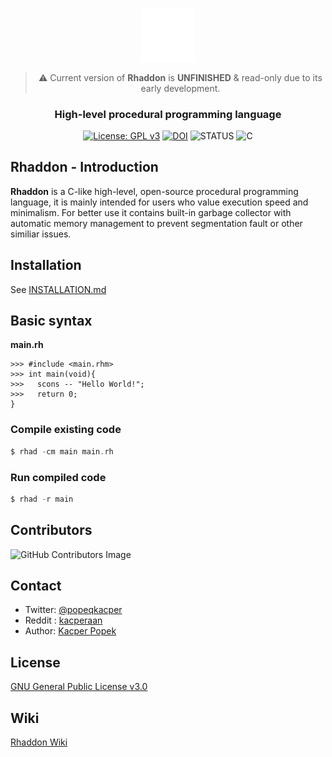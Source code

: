 <div align="center">

<a href="https://github.com/corsum/rhaddon"><img src="branding\logo-white.png" width="17%"></img></a>
> :warning: Current version of **Rhaddon** is **UNFINISHED** & read-only due to its early development.
### High-level procedural programming language 
[![License: GPL v3](https://img.shields.io/badge/License-GPLv3-blue.svg)](https://www.gnu.org/licenses/gpl-3.0)
[![DOI](https://zenodo.org/badge/DOI/10.5281/zenodo.8216963.svg)](https://doi.org/10.5281/zenodo.8216963)
![STATUS](https://img.shields.io/badge/Status-Pre_Alpha-blue)
![C](https://img.shields.io/badge/Made_with-C-blue)
</div>

 ## Rhaddon - Introduction
 **Rhaddon** is a C-like high-level, open-source procedural programming language, it is mainly intended for users who value execution speed and minimalism. For better use it contains built-in garbage collector with automatic memory management to prevent segmentation fault or other similiar issues.

## Installation
See <a href="https://github.com/corsum/rhaddon/blob/main/INSTALLATION.md">INSTALLATION.md</a>

## Basic syntax
**main.rh**
```
>>> #include <main.rhm>
>>> int main(void){
>>>   scons -- "Hello World!";
>>>   return 0;
}
```
### Compile existing code
```c
$ rhad -cm main main.rh
```
### Run compiled code
```c
$ rhad -r main
```

## Contributors
![GitHub Contributors Image](https://contrib.rocks/image?repo=corsum/rhaddon)

## Contact
- Twitter: [@popeqkacper](https://twitter.com/popeqkacper) 
- Reddit : [kacperaan](https://reddit.com/u/kacperaan)
- Author: [Kacper Popek](https://github.com/kacperaan)

## License
<a href="LICENSE">GNU General Public License v3.0</a>

## Wiki
<a href="https://github.com/corsum/rhaddon/wiki">Rhaddon Wiki</a>
